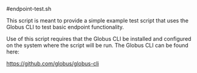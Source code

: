 #endpoint-test.sh

This script is meant to provide a simple example test script that uses the Globus CLI to test basic endpoint functionality. 

Use of this script requires that the Globus CLI be installed and configured on the system where the script will be run. The Globus CLI can be found here:

https://github.com/globus/globus-cli
